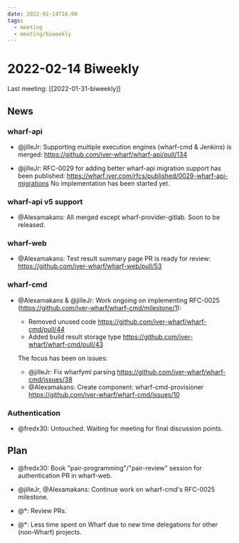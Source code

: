 ```yaml
---
date: 2022-02-14T16:00
tags:
  - meeting
  - meeting/biweekly
---
```


# 2022-02-14 Biweekly

Last meeting: [[2022-01-31-biweekly]]

## News

### wharf-api

- @jilleJr: Supporting multiple execution engines (wharf-cmd & Jenkins)
  is merged: <https://github.com/iver-wharf/wharf-api/pull/134>

- @jilleJr: RFC-0029 for adding better wharf-api migration support has been
  published: <https://wharf.iver.com/rfcs/published/0029-wharf-api-migrations>
  No implementation has been started yet.

### wharf-api v5 support

- @Alexamakans: All merged except wharf-provider-gitlab. Soon to be released.

### wharf-web

- @Alexamakans: Test result summary page PR is ready for review: <https://github.com/iver-wharf/wharf-web/pull/53>

### wharf-cmd

- @Alexamakans & @jilleJr: Work ongoing on implementing RFC-0025 (<https://github.com/iver-wharf/wharf-cmd/milestone/1>):

  - Removed unused code <https://github.com/iver-wharf/wharf-cmd/pull/44>
  - Added build result storage type <https://github.com/iver-wharf/wharf-cmd/pull/43>

  The focus has been on issues:

  - @jilleJr: Fix wharfyml parsing <https://github.com/iver-wharf/wharf-cmd/issues/38>
  - @Alexamakans: Create component: wharf-cmd-provisioner <https://github.com/iver-wharf/wharf-cmd/issues/10>

### Authentication

- @fredx30: Untouched. Waiting for meeting for final discussion points.

## Plan

- @fredx30: Book "pair-programming"/"pair-review" session for authentication PR
  in wharf-web.

- @jilleJr, @Alexamakans: Continue work on wharf-cmd's RFC-0025 milestone.

- @\*: Review PRs.

- @\*: Less time spent on Wharf due to new time delegations for other
  (non-Wharf) projects.


